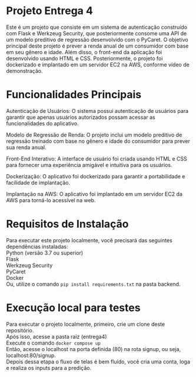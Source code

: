 # Projeto Entrega 4
Este é um projeto que consiste em um sistema de autenticação construído com Flask e Werkzeug Security, que posteriormente consome uma API de um modelo preditivo de regressão desenvolvido com o PyCaret. O objetivo principal deste projeto é prever a renda anual de um consumidor com base em seu gênero e idade. Além disso, o front-end da aplicação foi desenvolvido usando HTML e CSS. Posteriormente, o projeto foi dockerizado e implantado em um servidor EC2 na AWS, conforme vídeo de demonstração.

# Funcionalidades Principais
Autenticação de Usuários: O sistema possui autenticação de usuários para garantir que apenas usuários autorizados possam acessar as funcionalidades do aplicativo. <br>

Modelo de Regressão de Renda: O projeto inclui um modelo preditivo de regressão treinado com base no gênero e idade do consumidor para prever sua renda anual. <br>

Front-End Interativo: A interface de usuário foi criada usando HTML e CSS para fornecer uma experiência amigável e intuitiva para os usuários. <br>

Dockerização: O aplicativo foi dockerizado para garantir a portabilidade e facilidade de implantação. <br>

Implantação na AWS: O aplicativo foi implantado em um servidor EC2 da AWS para torná-lo acessível na web. <br>

# Requisitos de Instalação
Para executar este projeto localmente, você precisará das seguintes dependências instaladas:<br>
Python (versão 3.7 ou superior)<br>
Flask<br>
Werkzeug Security<br>
PyCaret<br>
Docker<br>
Ou, utilize o comando `pip install requirements.txt` na pasta backend.


# Execução local para testes
Para executar o projeto localmente, primeiro, crie um clone deste repositório. <br>
Após isso, acesse a pasta raiz (entrega4) <br>
Execute o comando `docker compose up` <br>
Então, acesse o localhost na porta definida (80) na rota signup, ou seja, localhost:80/signup. <br>
Depois dessa etapa o fluxo de telas é bem fluído, você cria uma conta, loga e realiza os inputs para a predição. <br>
